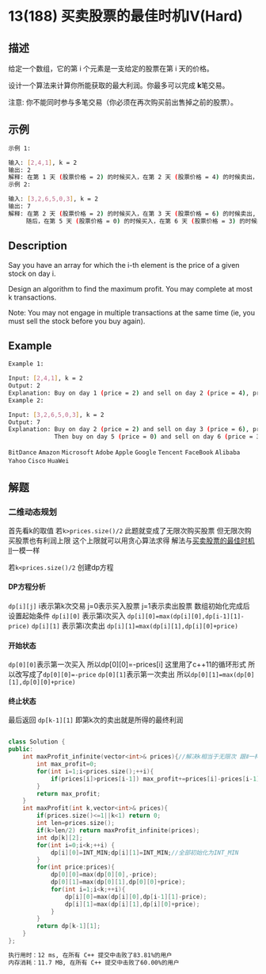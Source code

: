 # 13(188) 买卖股票的最佳时机Ⅳ(Hard)

## 描述


给定一个数组，它的第 i 个元素是一支给定的股票在第 i 天的价格。

设计一个算法来计算你所能获取的最大利润。你最多可以完成 <b>k</b>笔交易。

注意: 你不能同时参与多笔交易（你必须在再次购买前出售掉之前的股票）。



## 示例
```bash
示例 1:

输入: [2,4,1], k = 2
输出: 2
解释: 在第 1 天 (股票价格 = 2) 的时候买入，在第 2 天 (股票价格 = 4) 的时候卖出，这笔交易所能获得利润 = 4-2 = 2 。
示例 2:

输入: [3,2,6,5,0,3], k = 2
输出: 7
解释: 在第 2 天 (股票价格 = 2) 的时候买入，在第 3 天 (股票价格 = 6) 的时候卖出, 这笔交易所能获得利润 = 6-2 = 4 。
     随后，在第 5 天 (股票价格 = 0) 的时候买入，在第 6 天 (股票价格 = 3) 的时候卖出, 这笔交易所能获得利润 = 3-0 = 3 。

``` 

## Description
Say you have an array for which the i-th element is the price of a given stock on day i.

Design an algorithm to find the maximum profit. You may complete at most k transactions.

Note:
You may not engage in multiple transactions at the same time (ie, you must sell the stock before you buy again).

## Example
```bash
Example 1:

Input: [2,4,1], k = 2
Output: 2
Explanation: Buy on day 1 (price = 2) and sell on day 2 (price = 4), profit = 4-2 = 2.
Example 2:

Input: [3,2,6,5,0,3], k = 2
Output: 7
Explanation: Buy on day 2 (price = 2) and sell on day 3 (price = 6), profit = 6-2 = 4.
             Then buy on day 5 (price = 0) and sell on day 6 (price = 3), profit = 3-0 = 3.

```
`BitDance` `Amazon` `Microsoft` `Adobe` `Apple` `Google` `Tencent` `FaceBook` `Alibaba` `Yahoo` `Cisco` `HuaWei`

## 解题

### 二维动态规划

首先看k的取值 若`k>prices.size()/2` 此题就变成了无限次购买股票 但无限次购买股票也有利润上限 这个上限就可以用贪心算法求得 解法与[买卖股票的最佳时机Ⅱ](https://github.com/shaoyuanhangyes/LeetCode/tree/master/%E6%95%B0%E7%BB%84/11.122.%E4%B9%B0%E5%8D%96%E8%82%A1%E7%A5%A8%E7%9A%84%E6%9C%80%E4%BD%B3%E6%97%B6%E6%9C%BA%E2%85%A1)一模一样 

若`k<prices.size()/2` 创建dp方程

#### DP方程分析

`dp[i][j]` i表示第k次交易 j=0表示买入股票 j=1表示卖出股票 数组初始化完成后 设置起始条件
`dp[i][0]` 表示第i次买入 `dp[i][0]=max(dp[i][0],dp[i-1][1]-price)`
`dp[i][1]` 表示第i次卖出 `dp[i][1]=max(dp[i][1],dp[i][0]+price)`

#### 开始状态

`dp[0][0]`表示第一次买入 所以dp[0][0]=-prices[i] 这里用了c++11的循环形式 所以改写成了`dp[0][0]=-price`
`dp[0][1]`表示第一次卖出 所以`dp[0][1]=max(dp[0][1],dp[0][0]+price)`

#### 终止状态

最后返回 `dp[k-1][1]` 即第k次的卖出就是所得的最终利润
```C++

class Solution {
public:
    int maxProfit_infinite(vector<int>& prices){//解决k相当于无限次 跟Ⅱ一样
        int max_profit=0;
        for(int i=1;i<prices.size();++i){
            if(prices[i]>prices[i-1]) max_profit+=prices[i]-prices[i-1];
        }
        return max_profit;
    }
    int maxProfit(int k,vector<int>& prices){
        if(prices.size()<=1||k<1) return 0;
        int len=prices.size();
        if(k>len/2) return maxProfit_infinite(prices);
        int dp[k][2];
        for(int i=0;i<k;++i) {
            dp[i][0]=INT_MIN;dp[i][1]=INT_MIN;//全部初始化为INT_MIN
        }
        for(int price:prices){
            dp[0][0]=max(dp[0][0],-price);
            dp[0][1]=max(dp[0][1],dp[0][0]+price);
            for(int i=1;i<k;++i){
                dp[i][0]=max(dp[i][0],dp[i-1][1]-price);
                dp[i][1]=max(dp[i][1],dp[i][0]+price);
            }
        }
        return dp[k-1][1];
    }
};

```

```bash
执行用时：12 ms, 在所有 C++ 提交中击败了83.81%的用户
内存消耗：11.7 MB, 在所有 C++ 提交中击败了60.00%的用户
```